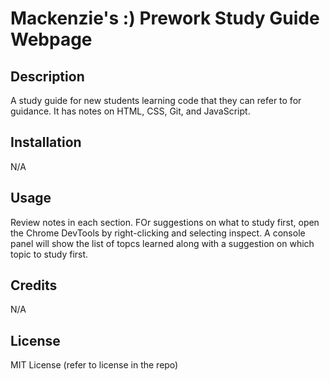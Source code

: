 # Mackenzie's :) Prework Study Guide Webpage

## Description

A study guide for new students learning code that they can refer to for guidance. It has notes on HTML, CSS, Git, and JavaScript. 

## Installation

N/A

## Usage

Review notes in each section. FOr suggestions on what to study first, open the Chrome DevTools by right-clicking and selecting inspect. A console panel will show the list of topcs learned along with a suggestion on which topic to study first.

## Credits

N/A

## License

MIT License (refer to license in the repo)

